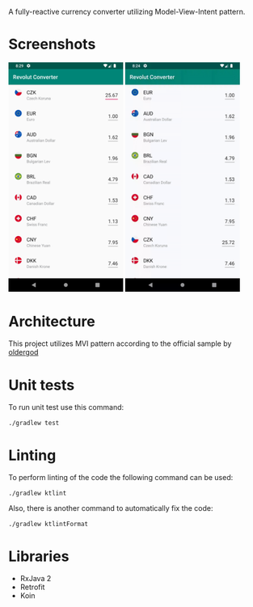 A fully-reactive currency converter utilizing Model-View-Intent pattern.

# Screenshots

<p>
  <img src="art/screenshot.png" width="45%">
  <img src="art/converterdemo.gif" width="45%">
</p>


# Architecture

This project utilizes MVI pattern according to the official sample by [oldergod](https://github.com/oldergod/android-architecture)

# Unit tests

To run unit test use this command:

```
./gradlew test
```

# Linting

To perform linting of the code the following command can be used:

```
./gradlew ktlint
```

Also, there is another command to automatically fix the code:

```
./gradlew ktlintFormat
```

# Libraries

* RxJava 2
* Retrofit
* Koin
